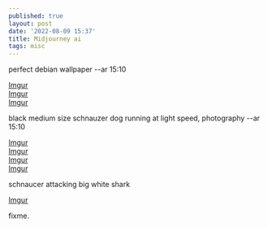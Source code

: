 ```yaml
---
published: true
layout: post
date: '2022-08-09 15:37'
title: Midjourney ai
tags: misc 
---
```

perfect debian wallpaper --ar 15:10

[Imgur](https://i.imgur.com/HtjN8oI.png)  
[Imgur](https://i.imgur.com/Af8gZnW.png)  
[Imgur](https://i.imgur.com/OekM58y.png)

black medium size schnauzer dog running at light speed, photography --ar 15:10

[Imgur](https://i.imgur.com/2yuNqFO.png)  
[Imgur](https://i.imgur.com/XNRK1RJ.png)  
[Imgur](https://i.imgur.com/oJQMTUl.png)  
[Imgur](https://i.imgur.com/oJR3h0v.png)  

schnaucer attacking big white shark

[Imgur](https://i.imgur.com/VdMG2Dk.png)

fixme.
